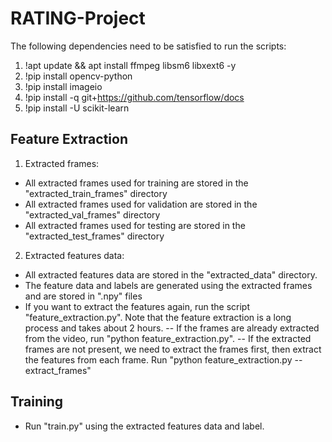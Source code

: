 # RATING-Project

The following dependencies need to be satisfied to run the scripts:
1. !apt update && apt install ffmpeg libsm6 libxext6  -y
2. !pip install opencv-python
3. !pip install imageio
4. !pip install -q git+https://github.com/tensorflow/docs
5. !pip install -U scikit-learn

## Feature Extraction
1. Extracted frames:
- All extracted frames used for training are stored in the "extracted_train_frames" directory
- All extracted frames used for validation are stored in the "extracted_val_frames" directory
- All extracted frames used for testing are stored in the "extracted_test_frames" directory

2. Extracted features data:
- All extracted features data are stored in the "extracted_data" directory. 
- The feature data and labels are generated using the extracted frames and are stored in ".npy" files
- If you want to extract the features again, run the script "feature_extraction.py". Note that the feature extraction is a long process and takes about 2 hours.
-- If the frames are already extracted from the video, run "python feature_extraction.py".
-- If the extracted frames are not present, we need to extract the frames first, then extract the features from each frame. Run "python feature_extraction.py --extract_frames"

## Training
- Run "train.py" using the extracted features data and label. 